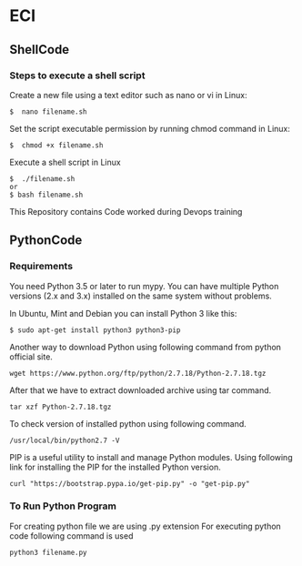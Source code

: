 # ECI

ShellCode
------------

###  Steps to execute a shell script

Create a new file using a text editor such as nano or vi in Linux: 


    $  nano filename.sh
    
Set the script executable permission by running chmod command in Linux:

    $  chmod +x filename.sh
    
Execute a shell script in Linux

    $  ./filename.sh
    or
    $ bash filename.sh


This  Repository contains Code worked during Devops training

PythonCode
------------

### Requirements

You need Python 3.5 or later to run mypy.  You can have multiple Python
versions (2.x and 3.x) installed on the same system without problems.

In Ubuntu, Mint and Debian you can install Python 3 like this:

    $ sudo apt-get install python3 python3-pip

Another way to download Python using following command from python official site.
    
    wget https://www.python.org/ftp/python/2.7.18/Python-2.7.18.tgz
    
After that we have to extract downloaded archive using tar command.
     
    tar xzf Python-2.7.18.tgz
    
To check version of installed python using following command.
    
    /usr/local/bin/python2.7 -V
    
PIP is a useful utility to install and manage Python modules. Using following link for installing the PIP for the installed Python version.

    curl "https://bootstrap.pypa.io/get-pip.py" -o "get-pip.py"
    
### To Run Python Program
    
For creating python file we are using .py extension 
For executing python code following command is used
    
    python3 filename.py
